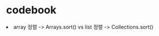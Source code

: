 # codebook

<link http://cwondev.tistory.com/15><li>array 정렬 -> Arrays.sort() vs list 정렬 -> Collections.sort()</li></link>
